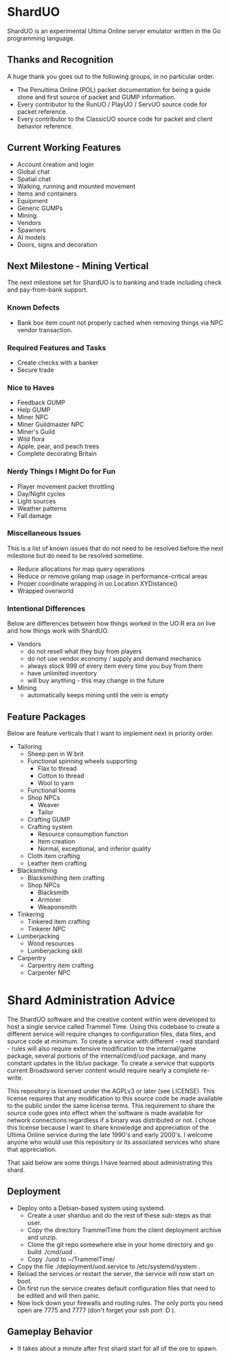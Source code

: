 # ShardUO #
ShardUO is an experimental Ultima Online server emulator written in the Go
programming language.

## Thanks and Recognition ##
A huge thank you goes out to the following groups, in no particular order.

* The Penultima Online (POL) packet documentation for being a guide stone and
  first source of packet and GUMP information.
* Every contributor to the RunUO / PlayUO / ServUO source code for packet
  reference.
* Every contributor to the ClassicUO source code for packet and client behavior
  reference.

## Current Working Features ##
* Account creation and login
* Global chat
* Spatial chat
* Walking, running and mounted movement
* Items and containers
* Equipment
* Generic GUMPs
* Mining
* Vendors
* Spawners
* AI models
* Doors, signs and decoration

## Next Milestone - Mining Vertical ##
The next milestone set for ShardUO is to banking and trade including check and
pay-from-bank support.

### Known Defects ###
* Bank box item count not properly cached when removing things via NPC vendor
  transaction.

### Required Features and Tasks ###
* Create checks with a banker
* Secure trade

### Nice to Haves ###
* Feedback GUMP
* Help GUMP
* Miner NPC
* Miner Guildmaster NPC
* Miner's Guild
* Wild flora
* Apple, pear, and peach trees
* Complete decorating Britain

### Nerdy Things I Might Do for Fun ###
* Player movement packet throttling
* Day/Night cycles
* Light sources
* Weather patterns
* Fall damage

### Miscellaneous Issues ###
This is a list of known issues that do not need to be resolved before the next
milestone but do need to be resolved sometime.

* Reduce allocations for map query operations
* Reduce or remove golang map usage in performance-critical areas
* Proper coordinate wrapping in uo.Location.XYDistance()
* Wrapped overworld

### Intentional Differences ###
Below are differences between how things worked in the UO:R era on live and how
things work with ShardUO.

* Vendors
  * do not resell what they buy from players
  * do not use vendor economy / supply and demand mechanics
  * always stock 999 of every item every time you buy from them
  * have unlimited inventory
  * will buy anything - this may change in the future
* Mining
  * automatically keeps mining until the vein is empty

## Feature Packages ##
Below are feature verticals that I want to implement next in priority order.

* Tailoring
  * Sheep pen in W brit
  * Functional spinning wheels supporting
    * Flax to thread
    * Cotton to thread
    * Wool to yarn
  * Functional looms
  * Shop NPCs
    * Weaver
    * Tailor
  * Crafting GUMP
  * Crafting system
    * Resource consumption function
    * Item creation
    * Normal, exceptional, and inferior quality
  * Cloth item crafting
  * Leather item crafting
* Blacksmithing
  * Blacksmithing item crafting
  * Shop NPCs
    * Blacksmith
    * Armorer
    * Weaponsmith
* Tinkering
  * Tinkered item crafting
  * Tinkerer NPC
* Lumberjacking
  * Wood resources
  * Lumberjacking skill
* Carpentry
  * Carpentry item crafting
  * Carpenter NPC

# Shard Administration Advice #
The ShardUO software and the creative content within were developed to host a
single service called Trammel Time. Using this codebase to create a different
service will require changes to configuration files, data files, and source
code at minimum. To create a service with different - read standard - rules will
also require extensive modification to the internal/game package, several
portions of the internal/cmd/uod package, and many constant updates in the
lib/uo package. To create a service that supports current Broadsword server
content would require nearly a complete re-write.

This repository is licensed under the AGPLv3 or later (see LICENSE). This
license requires that any modification to this source code be made available to
the public under the same license terms. This requirement to share the source
code goes into effect when the software is made available for network
connections regardless if a binary was distributed or not. I chose this
license because I want to share knowledge and appreciation of the Ultima Online
service during the late 1990's and early 2000's. I welcome anyone who would use
this repository or its associated services who share that appreciation.

That said below are some things I have learned about administrating this shard.

## Deployment ##
* Deploy onto a Debian-based system using systemd.
  * Create a user sharduo and do the rest of these sub-steps as that user.
  * Copy the directory TrammelTime from the client deployment archive and unzip.
  * Clone the git repo somewhere else in your home directory and go build
    ./cmd/uod .
  * Copy ./uod to ~/TrammelTime/
* Copy the file ./deployment/uod.service to /etc/systemd/system .
* Reload the services or restart the server, the service will now start on boot.
* On first run the service creates default configuration files that need to be
  edited and will then panic.
* Now lock down your firewalls and routing rules. The only ports you need open
  are 7775 and 7777 (don't forget your ssh port :D ).

## Gameplay Behavior ##
* It takes about a minute after first shard start for all of the ore to spawn.
